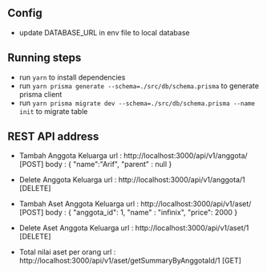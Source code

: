 ## Config
- update DATABASE_URL in env file to local database 

## Running steps
- run `yarn` to install dependencies
- run `yarn prisma generate --schema=./src/db/schema.prisma` to generate prisma client
- run `yarn prisma migrate dev --schema=./src/db/schema.prisma --name init` to migrate table

## REST API address
- Tambah Anggota Keluarga
    url : http://localhost:3000/api/v1/anggota/ [POST]
    body : 
        {
            "name":"Arif",
            "parent" : null
        }

- Delete Anggota Keluarga
    url : http://localhost:3000/api/v1/anggota/1 [DELETE]

- Tambah Aset Anggota Keluarga
    url : http://localhost:3000/api/v1/aset/ [POST]
    body : 
        {
            "anggota_id": 1,
            "name" : "infinix",
            "price": 2000
        }

- Delete Aset Anggota Keluarga
    url : http://localhost:3000/api/v1/aset/1 [DELETE]

- Total nilai aset per orang
    url : http://localhost:3000/api/v1/aset/getSummaryByAnggotaId/1 [GET]